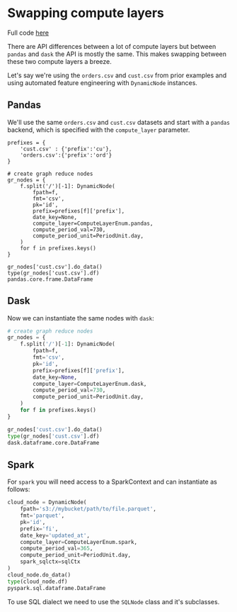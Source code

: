 # Swapping compute layers

Full code [here](https://github.com/wesmadrigal/GraphReduce/blob/master/examples/tutorial_ex4.ipynb)

There are API differences between a lot of compute layers
but between `pandas` and `dask` the API is mostly the same.  This
makes swapping between these two compute layers a breeze.

Let's say we're using the `orders.csv` and `cust.csv`
from prior examples and using automated feature engineering
with `DynamicNode` instances.


## Pandas
We'll use the same `orders.csv` and `cust.csv` datasets
and start with a `pandas` backend, which is specified
with the `compute_layer` parameter.

```
prefixes = {
    'cust.csv' : {'prefix':'cu'},
    'orders.csv':{'prefix':'ord'}
}

# create graph reduce nodes
gr_nodes = {
    f.split('/')[-1]: DynamicNode(
        fpath=f,
        fmt='csv',
        pk='id',
        prefix=prefixes[f]['prefix'],
        date_key=None,
        compute_layer=ComputeLayerEnum.pandas,
        compute_period_val=730,
        compute_period_unit=PeriodUnit.day,
    )
    for f in prefixes.keys()
}

gr_nodes['cust.csv'].do_data()
type(gr_nodes['cust.csv'].df)
pandas.core.frame.DataFrame
```


## Dask
Now we can instantiate the same nodes with `dask`:
```Python
# create graph reduce nodes
gr_nodes = {
    f.split('/')[-1]: DynamicNode(
        fpath=f,
        fmt='csv',
        pk='id',
        prefix=prefixes[f]['prefix'],
        date_key=None,
        compute_layer=ComputeLayerEnum.dask,
        compute_period_val=730,
        compute_period_unit=PeriodUnit.day,
    )
    for f in prefixes.keys()
}

gr_nodes['cust.csv'].do_data()
type(gr_nodes['cust.csv'].df)
dask.dataframe.core.DataFrame
```

## Spark
For `spark` you will need access to a SparkContext
and can instantiate as follows:
```Python
cloud_node = DynamicNode(
    fpath='s3://mybucket/path/to/file.parquet',
    fmt='parquet',
    pk='id',
    prefix='fi',
    date_key='updated_at',
    compute_layer=ComputeLayerEnum.spark,
    compute_period_val=365,
    compute_period_unit=PeriodUnit.day,
    spark_sqlctx=sqlCtx
)
cloud_node.do_data()
type(cloud_node.df)
pyspark.sql.dataframe.DataFrame
```

To use SQL dialect we need to use the `SQLNode` class
and it's subclasses.
